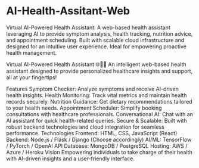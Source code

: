# AI-Health-Assitant-Web
Virtual AI-Powered Health Assistant: A web-based health assistant leveraging AI to provide symptom analysis, health tracking, nutrition advice, and appointment scheduling. Built with scalable cloud infrastructure and designed for an intuitive user experience. Ideal for empowering proactive health management.


Virtual AI-Powered Health Assistant 🌐🤖💊
An intelligent web-based health assistant designed to provide personalized healthcare insights and support, all at your fingertips!

Features
Symptom Checker: Analyze symptoms and receive AI-driven health insights.
Health Monitoring: Track vital metrics and maintain health records securely.
Nutrition Guidance: Get dietary recommendations tailored to your health needs.
Appointment Scheduler: Simplify booking consultations with healthcare professionals.
Conversational AI: Chat with an AI assistant for quick health-related queries.
Secure & Scalable: Built with robust backend technologies and cloud integration for seamless performance.
Technologies
Frontend: HTML, CSS, JavaScript (React)
Backend: Node.js / Flask / Django (Choose accordingly)
AI/ML: TensorFlow / PyTorch / OpenAI API
Database: MongoDB / PostgreSQL
Hosting: AWS / Azure / Heroku
Vision
Empowering individuals to take charge of their health with AI-driven insights and a user-friendly interface.

